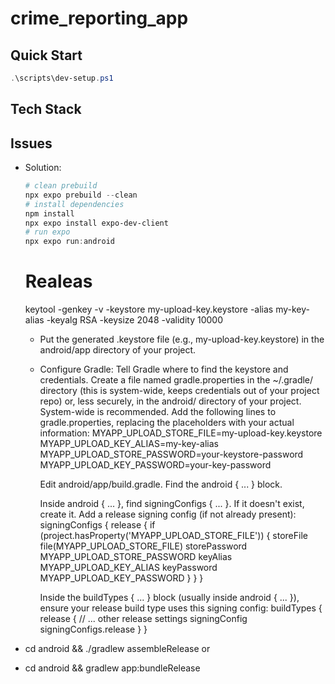 # crime_reporting_app

## Quick Start

```powershell
.\scripts\dev-setup.ps1
```

## Tech Stack

## Issues

- Solution:

  ```powershell
  # clean prebuild
  npx expo prebuild --clean
  # install dependencies
  npm install
  npx expo install expo-dev-client
  # run expo
  npx expo run:android
  ```

  # Realeas

  keytool -genkey -v -keystore my-upload-key.keystore -alias my-key-alias -keyalg RSA -keysize 2048 -validity 10000

  - Put the generated .keystore file (e.g., my-upload-key.keystore) in the android/app directory of your project.

  - Configure Gradle: Tell Gradle where to find the keystore and credentials.
    Create a file named gradle.properties in the ~/.gradle/ directory (this is system-wide, keeps credentials out of your project repo) or, less securely, in the android/ directory of your project. System-wide is recommended.
    Add the following lines to gradle.properties, replacing the placeholders with your actual information:
    MYAPP_UPLOAD_STORE_FILE=my-upload-key.keystore
    MYAPP_UPLOAD_KEY_ALIAS=my-key-alias
    MYAPP_UPLOAD_STORE_PASSWORD=your-keystore-password
    MYAPP_UPLOAD_KEY_PASSWORD=your-key-password

    Edit android/app/build.gradle. Find the android { ... } block.

    Inside android { ... }, find signingConfigs { ... }. If it doesn't exist, create it.
    Add a release signing config (if not already present):
    signingConfigs {
    release {
    if (project.hasProperty('MYAPP_UPLOAD_STORE_FILE')) {
    storeFile file(MYAPP_UPLOAD_STORE_FILE)
    storePassword MYAPP_UPLOAD_STORE_PASSWORD
    keyAlias MYAPP_UPLOAD_KEY_ALIAS
    keyPassword MYAPP_UPLOAD_KEY_PASSWORD
    }
    }
    }

    Inside the buildTypes { ... } block (usually inside android { ... }), ensure your release build type uses this signing config:
    buildTypes {
    release {
    // ... other release settings
    signingConfig signingConfigs.release
    }
    }

- cd android && ./gradlew assembleRelease
  or
- cd android && gradlew app:bundleRelease
